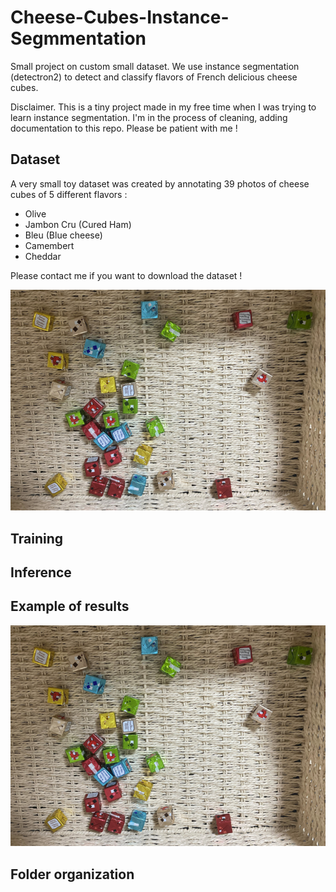 # Cheese-Cubes-Instance-Segmmentation
Small project on custom small dataset. 
We use instance segmentation (detectron2) to detect and classify flavors of French delicious cheese cubes. 

Disclaimer. This is a tiny project made in my free time when I was trying to learn instance segmentation. I'm in the process of cleaning, adding documentation to this repo. Please be patient with me !

## Dataset
A very small toy dataset was created by annotating 39 photos of cheese cubes of 5 different flavors :
- Olive
- Jambon Cru (Cured Ham)
- Bleu (Blue cheese)
- Camembert
- Cheddar

Please contact me if you want to download the dataset !

![Example of image](doc/cheese-thrown-in-box.PNG)

## Training

## Inference

## Example of results
![Example of image](doc/cheese-thrown-in-box.PNG)

## Folder organization
